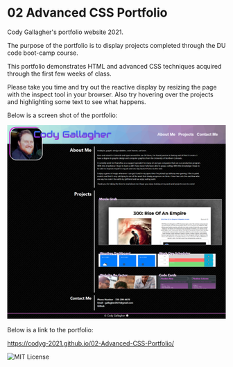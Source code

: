 # 02 Advanced CSS Portfolio

Cody Gallagher's portfolio website 2021. 

The purpose of the portfolio is to display projects completed through the DU code boot-camp course.

This portfolio demonstrates HTML and advanced CSS techniques acquired through the first few weeks of class. 

Please take you time and try out the reactive display by resizing the page with the inspect tool in your browser.
Also try hovering over the projects and highlighting some text to see what happens. 

Below is a screen shot of the portfolio:

![The finished portfolio website](assets/images/updatedPortfolio41121.png)

Below is a link to the portfolio:

https://codyg-2021.github.io/02-Advanced-CSS-Portfolio/

![MIT License](https://img.shields.io/apm/l/atomic-design-ui.svg?)